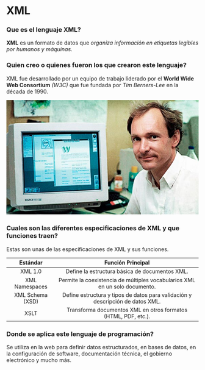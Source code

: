 # XML

### Que es el lenguaje XML?

**XML** es un formato de datos que _organiza información en etiquetas legibles por humanos y máquinas_.

### Quien creo o quienes fueron los que crearon este lenguaje?

XML fue desarrollado por un equipo de trabajo liderado por el **World Wide Web Consortium** _(W3C)_ que fue fundada por *Tim Berners-Lee* en la década de 1990.

![Tim](https://github.com/MarkMersi/SMX2_MarcMerino_XML_1998/blob/main/tim.png "Tim Berners-Lee")

### Cuales son las diferentes especificaciones de XML y que funciones traen?

Estas son unas de las especificaciones de XML y sus funciones.

| Estándar | Función Principal |
|:--------:|:-----------------:|
| XML 1.0 | Define la estructura básica de documentos XML. |
| XML Namespaces | Permite la coexistencia de múltiples vocabularios XML en un solo documento. |
| XML Schema (XSD) | Define estructura y tipos de datos para validación y descripción de datos XML. |
| XSLT | Transforma documentos XML en otros formatos (HTML, PDF, etc.). |

### Donde se aplica este lenguaje de programación?

Se utiliza en la web para definir datos estructurados, en bases de datos, en la configuración de software, documentación técnica, el gobierno electrónico y mucho más.

